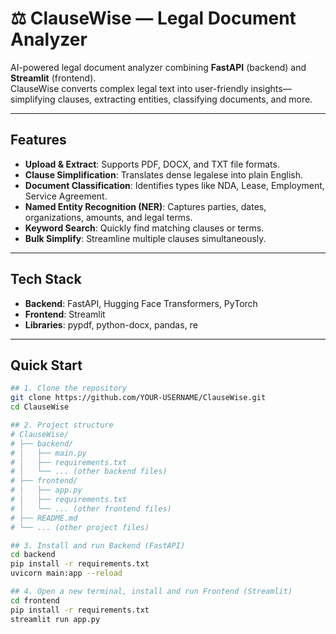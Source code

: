 # ⚖️ ClauseWise — Legal Document Analyzer

AI-powered legal document analyzer combining **FastAPI** (backend) and **Streamlit** (frontend).  
ClauseWise converts complex legal text into user-friendly insights—simplifying clauses, extracting entities, classifying documents, and more.

---

## Features

- **Upload & Extract**: Supports PDF, DOCX, and TXT file formats.  
- **Clause Simplification**: Translates dense legalese into plain English.  
- **Document Classification**: Identifies types like NDA, Lease, Employment, Service Agreement.  
- **Named Entity Recognition (NER)**: Captures parties, dates, organizations, amounts, and legal terms.  
- **Keyword Search**: Quickly find matching clauses or terms.  
- **Bulk Simplify**: Streamline multiple clauses simultaneously.  

---

## Tech Stack

- **Backend**: FastAPI, Hugging Face Transformers, PyTorch  
- **Frontend**: Streamlit  
- **Libraries**: pypdf, python-docx, pandas, re  

---

## Quick Start

```bash
## 1. Clone the repository
git clone https://github.com/YOUR-USERNAME/ClauseWise.git
cd ClauseWise

## 2. Project structure
# ClauseWise/
# ├── backend/
# │   ├── main.py
# │   ├── requirements.txt
# │   └── ... (other backend files)
# ├── frontend/
# │   ├── app.py
# │   ├── requirements.txt
# │   └── ... (other frontend files)
# ├── README.md
# └── ... (other project files)

## 3. Install and run Backend (FastAPI)
cd backend
pip install -r requirements.txt
uvicorn main:app --reload

## 4. Open a new terminal, install and run Frontend (Streamlit)
cd frontend
pip install -r requirements.txt
streamlit run app.py
